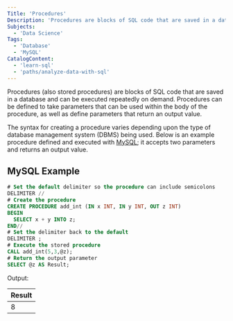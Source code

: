 ```yaml
---
Title: 'Procedures'
Description: 'Procedures are blocks of SQL code that are saved in a database and can be executed repeatedly on demand.'
Subjects:
  - 'Data Science'
Tags:
  - 'Database'
  - 'MySQL'
CatalogContent:
  - 'learn-sql'
  - 'paths/analyze-data-with-sql'
---
```


Procedures (also stored procedures) are blocks of SQL code that are saved in a database and can be executed repeatedly on demand. Procedures can be defined to take parameters that can be used within the body of the procedure, as well as define parameters that return an output value.

The syntax for creating a procedure varies depending upon the type of database management system (DBMS) being used. Below is an example procedure defined and executed with [MySQL](https://www.mysql.com/); it accepts two parameters and returns an output value.

## MySQL Example

```sql
# Set the default delimiter so the procedure can include semicolons
DELIMITER //
# Create the procedure
CREATE PROCEDURE add_int (IN x INT, IN y INT, OUT z INT)
BEGIN
  SELECT x + y INTO z;
END//
# Set the delimiter back to the default
DELIMITER ;
# Execute the stored procedure
CALL add_int(5,3,@z);
# Return the output parameter
SELECT @z AS Result;
```

Output:

| Result |
| ------ |
| 8      |
